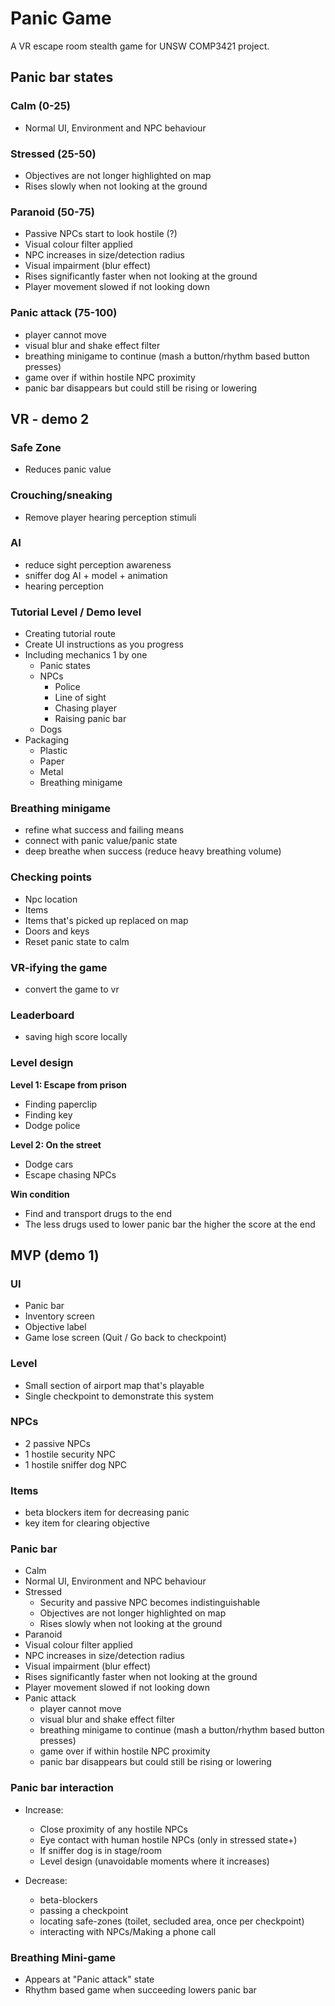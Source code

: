 # Panic Game

A VR escape room stealth game for UNSW COMP3421 project.

## Panic bar states

### Calm (0-25)

* Normal UI, Environment and NPC behaviour

### Stressed (25-50)

* Objectives are not longer highlighted on map
* Rises slowly when not looking at the ground

### Paranoid (50-75)

* Passive NPCs start to look hostile (?)
* Visual colour filter applied
* NPC increases in size/detection radius
* Visual impairment (blur effect)
* Rises significantly faster when not looking at the ground
* Player movement slowed if not looking down

### Panic attack (75-100)
* player cannot move
* visual blur and shake effect filter
* breathing minigame to continue (mash a button/rhythm based button presses)
* game over if within hostile NPC proximity
* panic bar disappears but could still be rising or lowering

## VR - demo 2

### Safe Zone

* Reduces panic value

### Crouching/sneaking

* Remove player hearing perception stimuli

### AI

* reduce sight perception awareness
* sniffer dog AI + model + animation
* hearing perception

### Tutorial Level / Demo level

* Creating tutorial route
* Create UI instructions as you progress
* Including mechanics 1 by one
    * Panic states
    * NPCs
        * Police
        * Line of sight
        * Chasing player
        * Raising panic bar
    * Dogs
* Packaging
    * Plastic
    * Paper
    * Metal
    * Breathing minigame

### Breathing minigame
* refine what success and failing means
* connect with panic value/panic state
* deep breathe when success (reduce heavy breathing volume)

### Checking points
* Npc location
* Items
* Items that's picked up replaced on map
* Doors and keys
* Reset panic state to calm

### VR-ifying the game
* convert the game to vr

### Leaderboard
* saving high score locally

### Level design

**Level 1: Escape from prison**
* Finding paperclip
* Finding key
* Dodge police

**Level 2: On the street**
* Dodge cars
* Escape chasing NPCs

**Win condition**
* Find and transport drugs to the end
* The less drugs used to lower panic bar the higher the score at the end

## MVP (demo 1)

### UI

* Panic bar
* Inventory screen
* Objective label
* Game lose screen (Quit / Go back to checkpoint)

### Level

* Small section of airport map that's playable
* Single checkpoint to demonstrate this system

### NPCs

* 2 passive NPCs
* 1 hostile security NPC
* 1 hostile sniffer dog NPC

### Items

* beta blockers item for decreasing panic
* key item for clearing objective

### Panic bar

* Calm
* Normal UI, Environment and NPC behaviour
* Stressed
    * Security and passive NPC becomes indistinguishable
    * Objectives are not longer highlighted on map
    * Rises slowly when not looking at the ground
* Paranoid
* Visual colour filter applied
* NPC increases in size/detection radius
* Visual impairment (blur effect)
* Rises significantly faster when not looking at the ground
* Player movement slowed if not looking down
* Panic attack
    * player cannot move
    * visual blur and shake effect filter
    * breathing minigame to continue (mash a button/rhythm based button presses)
    * game over if within hostile NPC proximity
    * panic bar disappears but could still be rising or lowering

### Panic bar interaction

* Increase:
    * Close proximity of any hostile NPCs
    * Eye contact with human hostile NPCs (only in stressed state+)
    * If sniffer dog is in stage/room
    * Level design (unavoidable moments where it increases)

* Decrease:
    * beta-blockers
    * passing a checkpoint
    * locating safe-zones (toilet, secluded area, once per checkpoint)
    * interacting with NPCs/Making a phone call

### Breathing Mini-game
 
* Appears at "Panic attack" state
* Rhythm based game when succeeding lowers panic bar
